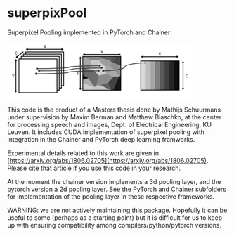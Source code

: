 # superpixPool
Superpixel Pooling implemented in PyTorch and Chainer

![illustration](illustration.png)

This code is the product of a Masters thesis done by Mathijs Schuurmans under supervision by Maxim Berman and Matthew Blaschko, at the center for processing speech and images, Dept. of Electrical Engineering, KU Leuven. It includes CUDA implementation of superpixel pooling with integration in the Chainer and PyTorch deep learning framworks. 

Experimental details related to this work are given in [https://arxiv.org/abs/1806.02705](https://arxiv.org/abs/1806.02705). Please cite that article if you use this code in your research.

At the moment the chainer version implements a 3d pooling layer, and the pytorch version a 2d pooling layer. See the PyTorch and Chainer subfolders for implementation of the pooling layer in these respective frameworks.

WARNING: we are not actively maintaining this package. Hopefully it can be useful to some (perhaps as a starting point) but it is difficult for us to keep up with ensuring compatibility among compilers/python/pytorch versions.
